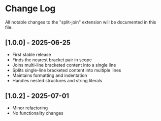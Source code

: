 # Change Log

All notable changes to the "split-join" extension will be documented in this file.

## [1.0.0] - 2025-06-25

- First stable release
- Finds the nearest bracket pair in scope
- Joins multi-line bracketed content into a single line
- Splits single-line bracketed content into multiple lines
- Maintains formatting and indentation
- Handles nested structures and string literals

## [1.0.2] - 2025-07-01

- Minor refactoring
- No functionality changes

